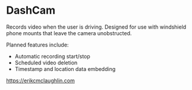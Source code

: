 # DashCam
Records video when the user is driving. Designed for use with windshield phone mounts that leave the camera unobstructed.

Planned features include:
* Automatic recording start/stop 
* Scheduled video deletion
* Timestamp and location data embedding

https://erikcmclaughlin.com